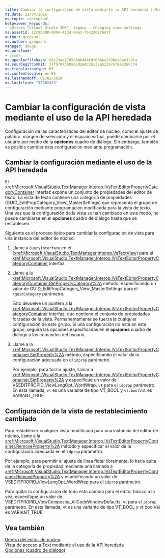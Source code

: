 ```yaml
---
title: Cambiar la configuración de vista mediante la API heredada | Microsoft Docs
ms.date: 11/04/2016
ms.topic: conceptual
helpviewer_keywords:
- editors [Visual Studio SDK], legacy - changing view settings
ms.assetid: 12c9b300-0894-4124-96a1-764326176d77
author: gregvanl
ms.author: gregvanl
manager: douge
ms.workload:
- vssdk
ms.openlocfilehash: 08c23aa1705880b444fdf036ee269bcc8ae32dfa
ms.sourcegitcommit: 37fb7075b0a65d2add3b137a5230767aa3266c74
ms.translationtype: MT
ms.contentlocale: es-ES
ms.lasthandoff: 01/02/2019
ms.locfileid: "53902429"
---
```

# <a name="change-view-settings-by-using-the-legacy-api"></a>Cambiar la configuración de vista mediante el uso de la API heredada
Configuración de las características del editor de núcleo, como el ajuste de palabra, margen de selección y el espacio virtual, puede cambiarse por el usuario por medio de la **opciones** cuadro de diálogo. Sin embargo, también es posible cambiar esta configuración mediante programación.  
  
## <a name="change-settings-by-using-the-legacy-api"></a>Cambiar la configuración mediante el uso de la API heredada  
 El <xref:Microsoft.VisualStudio.TextManager.Interop.IVsTextEditorPropertyCategoryContainer> interfaz expone un conjunto de propiedades del editor de texto. La vista de texto contiene una categoría de propiedades (GUID_EditPropCategory_View_MasterSettings) que representa el grupo de configuración mediante programación modificada para la vista de texto. Una vez que la configuración de la vista se han cambiado en este modo, no puede cambiarse en el **opciones** cuadro de diálogo hasta que se restablecen.  
  
 Siguiente es el proceso típico para cambiar la configuración de vista para una instancia del editor de núcleo.  
  
1.  Llame a `QueryInterface` en el (<xref:Microsoft.VisualStudio.TextManager.Interop.VsTextView>) para el <xref:Microsoft.VisualStudio.TextManager.Interop.IVsTextEditorPropertyCategoryContainer> interfaz.  
  
2.  Llame a la <xref:Microsoft.VisualStudio.TextManager.Interop.IVsTextEditorPropertyCategoryContainer.GetPropertyCategory%2A> método, especificando un valor de GUID_EditPropCategory_View_MasterSettings para el `rguidCategory` parámetro.  
  
     Esto devuelve un puntero a la <xref:Microsoft.VisualStudio.TextManager.Interop.IVsTextEditorPropertyCategoryContainer> interfaz, que contiene el conjunto de propiedades forzadas de la vista. Permanentemente se fuerza la cualquier configuración de este grupo. Si una configuración no está en este grupo, seguirá las opciones especificadas en el **opciones** cuadro de diálogo o los comandos del usuario.  
  
3.  Llame a la <xref:Microsoft.VisualStudio.TextManager.Interop.IVsTextEditorPropertyContainer.SetProperty%2A> método, especificando el valor de la configuración adecuada en el `idprop` parámetro.  
  
     Por ejemplo, para forzar ajuste, llamar a <xref:Microsoft.VisualStudio.TextManager.Interop.IVsTextEditorPropertyContainer.SetProperty%2A> y especifique un valor de VSEDITPROPID_ViewLangOpt_WordWrap, `vt` para el `idprop` parámetro. En esta llamada, `vt` es una variante de tipo VT_BOOL y `vt.boolVal` es VARIANT_TRUE.  
  
## <a name="reset-changed-view-settings"></a>Configuración de la vista de restablecimiento cambiado  
 Para restablecer cualquier vista modificada para una instancia del editor de núcleo, llame a la <xref:Microsoft.VisualStudio.TextManager.Interop.IVsTextEditorPropertyContainer.RemoveProperty%2A> método y especificar el valor de la configuración adecuada en el `idprop` parámetro.  
  
 Por ejemplo, para permitir el ajuste de línea flotar libremente, lo haría quita de la categoría de propiedad mediante una llamada a <xref:Microsoft.VisualStudio.TextManager.Interop.IVsTextEditorPropertyContainer.RemoveProperty%2A> y especificando un valor de VSEDITPROPID_ViewLangOpt_WordWrap para el `idprop` parámetro.  
  
 Para quitar la configuración de todo esto cambió para el editor básico a la vez, especifique un valor de VSEDITPROPID_ViewComposite_AllCodeWindowDefaults, vt para el `idprop` parámetro. En esta llamada, vt es una variante de tipo VT_BOOL y vt.boolVal es VARIANT_TRUE.  
  
## <a name="see-also"></a>Vea también  
 [Dentro del editor de núcleo](../extensibility/inside-the-core-editor.md)   
 [Vista de acceso a Text mediante el uso de la API heredada](../extensibility/accessing-thetext-view-by-using-the-legacy-api.md)   
 [Opciones (cuadro de diálogo)](../ide/reference/options-dialog-box-visual-studio.md)